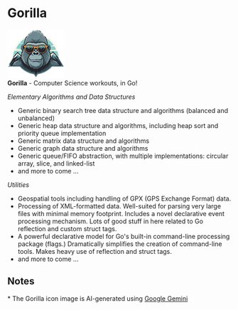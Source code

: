 <!--
Copyright (c) 2024 Thomas Mikalsen. Subject to the MIT License 
-->
Gorilla
=======

![alt gorilla](./gorilla-icon.png)<br>
**Gorilla** - Computer Science workouts, in Go!

*Elementary Algorithms and Data Structures*
- Generic binary search tree data structure and algorithms (balanced and unbalanced)
- Generic heap data structure and algorithms, including heap sort and priority queue implementation
- Generic matrix data structure and algorithms
- Generic graph data structure and algorithms
- Generic queue/FIFO abstraction, with multiple implementations: circular array, slice, and linked-list
- and more to come ...

*Utilities*
- Geospatial tools including handling of GPX (GPS Exchange Format) data.
- Processing of XML-formatted data. Well-suited for parsing very large files with minimal memory footprint. Includes a novel declarative event processing mechanism. Lots of good stuff in here related to Go reflection and custom struct tags.
- A powerful declarative model for Go's built-in command-line processing package (flags.) Dramatically simplifies the creation of command-line tools. Makes heavy use of reflection and struct tags.
- and more to come ...


Notes
-----

\* The Gorilla icon image is AI-generated using [Google Gemini](https://gemini.google.com/)
